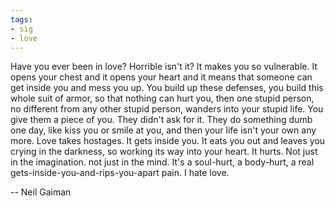 ```yaml
---
tags:
- sig
- love
---
```




Have you ever been in love? Horrible isn't it? It makes you so vulnerable. It opens your chest and it opens your heart and it means that someone can get inside you and mess you up. You build up these defenses, you build this whole suit of armor, so that nothing can hurt you, then one stupid person, no different from any other stupid person, wanders into your stupid life. You give them a piece of you. They didn't ask for it. They do something dumb one day, like kiss you or smile at you, and then your life isn't your own any more. Love takes hostages. It gets inside you. It eats you out and leaves you crying in the darkness, so working its way into your heart. It hurts. Not just in the imagination. not just in the mind. It's a soul-hurt, a body-hurt, a real gets-inside-you-and-rips-you-apart pain. I hate love. 

-- Neil Gaiman